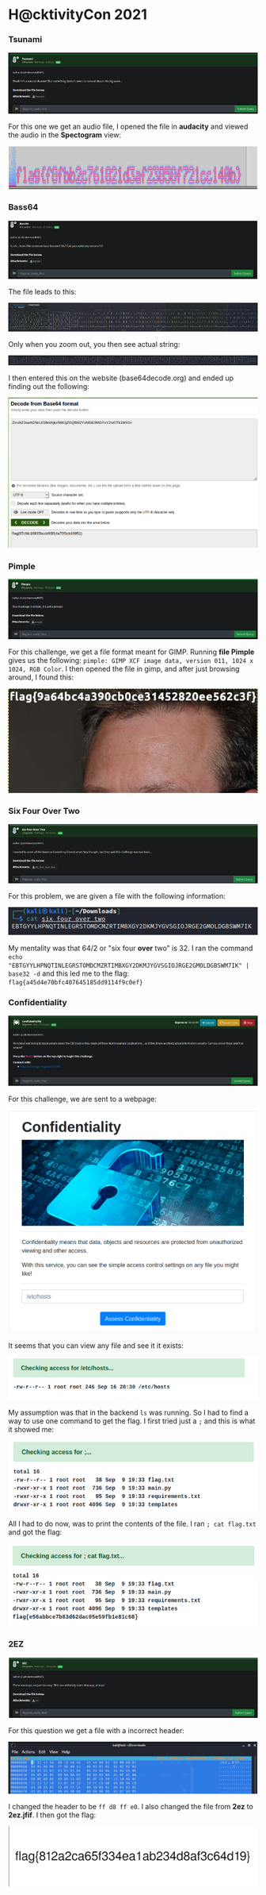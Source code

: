 # H@cktivityCon 2021

### Tsunami

![](../../.gitbook/assets/image%20%28241%29.png)

For this one we get an audio file, I opened the file in **audacity** and viewed the audio in the **Spectogram** view:

![](../../.gitbook/assets/image%20%28240%29.png)

### Bass64

![](../../.gitbook/assets/image%20%28260%29.png)

The file leads to this:

![](../../.gitbook/assets/image%20%28230%29.png)

Only when you zoom out, you then see actual string:

![](../../.gitbook/assets/image%20%28223%29.png)

I then entered this on the website \(base64decode.org\) and ended up finding out the following:

![](../../.gitbook/assets/image%20%28250%29.png)

### Pimple

![](../../.gitbook/assets/image%20%28222%29.png)

For this challenge, we get a file format meant for GIMP. Running **file Pimple** gives us the following: `pimple: GIMP XCF image data, version 011, 1024 x 1024, RGB Color`. I then opened the file in gimp, and after just browsing around, I found this:

![](../../.gitbook/assets/image%20%28267%29.png)

### Six Four Over Two

![](../../.gitbook/assets/image%20%28263%29.png)

For this problem, we are given a file with the following information:

![](../../.gitbook/assets/image%20%28231%29.png)

My mentality was that 64/2 or "six four **over** two" is 32. I ran the command `echo "EBTGYYLHPNQTINLEGRSTOMDCMZRTIMBXGY2DKMJYGVSGIOJRGE2GMOLDGBSWM7IK" | base32 -d` and this led me to the flag: `flag{a45d4e70bfc407645185dd9114f9c0ef}`

### Confidentiality

![](../../.gitbook/assets/image%20%28239%29.png)

For this challenge, we are sent to a webpage:

![](../../.gitbook/assets/image%20%28228%29.png)

It seems that you can view any file and see it it exists:

![](../../.gitbook/assets/image%20%28255%29.png)

My assumption was that in the backend `ls` was running. So I had to find a way to use one command to get the flag. I first tried just a `;` and this is what it showed me:

![](../../.gitbook/assets/image%20%28246%29.png)

All I had to do now, was to print the contents of the file. I ran `; cat flag.txt` and got the flag:

![](../../.gitbook/assets/image%20%28236%29.png)

### 2EZ

![](../../.gitbook/assets/image%20%28262%29.png)

For this question we get a file with a incorrect header:

![](../../.gitbook/assets/image%20%28248%29.png)

I changed the header to be `ff d8 ff e0`. I also changed the file from **2ez** to **2ez.jfif**. I then got the flag:

![](../../.gitbook/assets/image%20%28266%29.png)

